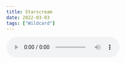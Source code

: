 ```yaml
---
title: Starscream
date: 2022-03-03
tags: ["Wildcard"]
---
```


<audio controls crossorigin="anonymous" src="https://dop82cmkdnrqr.cloudfront.net/blog/starscream.mp3"></audio>

